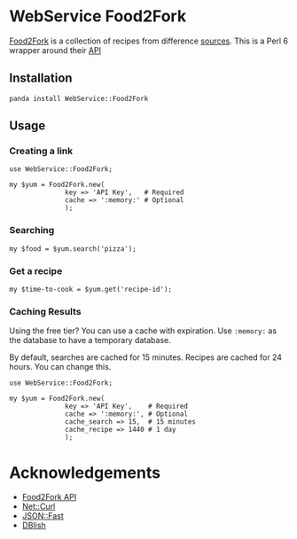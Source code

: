 # WebService Food2Fork

[Food2Fork](http://food2fork.com) is a collection of recipes from difference [sources](http://food2fork.com/publishers).  This is a Perl 6 wrapper around their [API](http://food2fork.com/about/api)

## Installation

```
panda install WebService::Food2Fork
```

## Usage

### Creating a link

``` perl6
use WebService::Food2Fork;

my $yum = Food2Fork.new(
              key => 'API Key',   # Required
              cache => ':memory:' # Optional
              );
```

### Searching

``` perl6
my $food = $yum.search('pizza');
```

### Get a recipe

``` perl6
my $time-to-cook = $yum.get('recipe-id');
```

### Caching Results

Using the free tier?  You can use a cache with expiration.  Use `:memory:` as the database to have a temporary database.

By default, searches are cached for 15 minutes.  Recipes are cached for 24 hours.  You can change this.

``` perl6
use WebService::Food2Fork;

my $yum = Food2Fork.new(
              key => 'API Key',    # Required
              cache => ':memory:', # Optional
              cache_search => 15,  # 15 minutes
              cache_recipe => 1440 # 1 day
              );
```

# Acknowledgements

 * [Food2Fork API](http://food2fork.com/about/api)
 * [Net::Curl](https://github.com/azawawi/perl6-net-curl)
 * [JSON::Fast](https://github.com/timo/json_fast)
 * [DBIish](https://github.com/perl6/DBIish)
